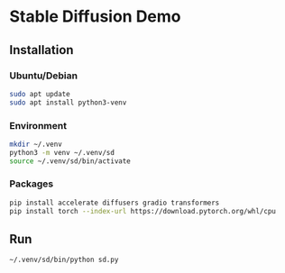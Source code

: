 # Stable Diffusion Demo

## Installation

### Ubuntu/Debian

```bash
sudo apt update
sudo apt install python3-venv
```

### Environment

```bash
mkdir ~/.venv
python3 -m venv ~/.venv/sd
source ~/.venv/sd/bin/activate
```

### Packages

```bash
pip install accelerate diffusers gradio transformers
pip install torch --index-url https://download.pytorch.org/whl/cpu
```

## Run

```bash
~/.venv/sd/bin/python sd.py
```

